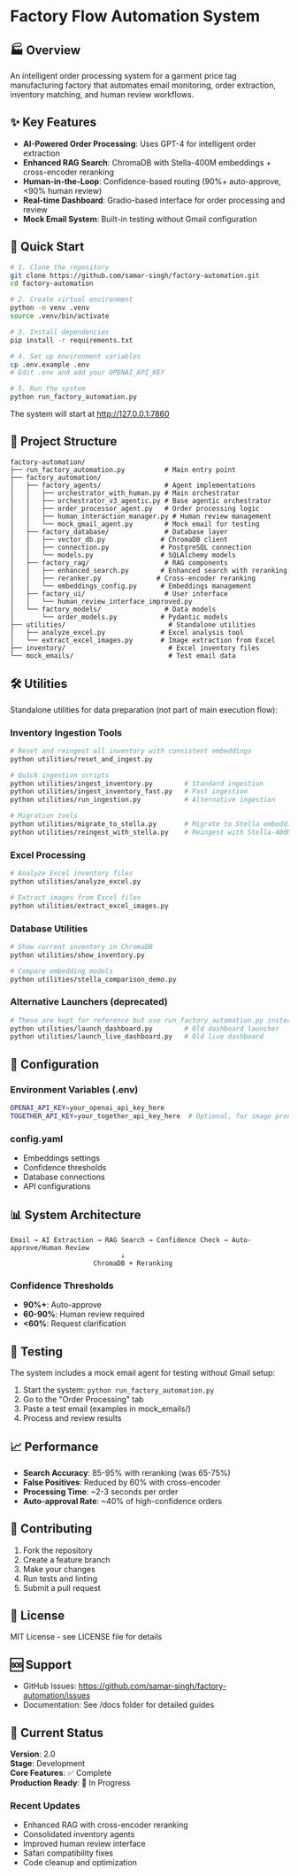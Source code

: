 # Factory Flow Automation System

## 🏭 Overview

An intelligent order processing system for a garment price tag manufacturing factory that automates email monitoring, order extraction, inventory matching, and human review workflows.

## ✨ Key Features

- **AI-Powered Order Processing**: Uses GPT-4 for intelligent order extraction
- **Enhanced RAG Search**: ChromaDB with Stella-400M embeddings + cross-encoder reranking
- **Human-in-the-Loop**: Confidence-based routing (90%+ auto-approve, <90% human review)
- **Real-time Dashboard**: Gradio-based interface for order processing and review
- **Mock Email System**: Built-in testing without Gmail configuration

## 🚀 Quick Start

```bash
# 1. Clone the repository
git clone https://github.com/samar-singh/factory-automation.git
cd factory-automation

# 2. Create virtual environment
python -m venv .venv
source .venv/bin/activate

# 3. Install dependencies
pip install -r requirements.txt

# 4. Set up environment variables
cp .env.example .env
# Edit .env and add your OPENAI_API_KEY

# 5. Run the system
python run_factory_automation.py
```

The system will start at http://127.0.0.1:7860

## 📁 Project Structure

```
factory-automation/
├── run_factory_automation.py          # Main entry point
├── factory_automation/
│   ├── factory_agents/                # Agent implementations
│   │   ├── orchestrator_with_human.py # Main orchestrator
│   │   ├── orchestrator_v3_agentic.py # Base agentic orchestrator
│   │   ├── order_processor_agent.py   # Order processing logic
│   │   ├── human_interaction_manager.py # Human review management
│   │   └── mock_gmail_agent.py        # Mock email for testing
│   ├── factory_database/              # Database layer
│   │   ├── vector_db.py              # ChromaDB client
│   │   ├── connection.py             # PostgreSQL connection
│   │   └── models.py                 # SQLAlchemy models
│   ├── factory_rag/                   # RAG components
│   │   ├── enhanced_search.py        # Enhanced search with reranking
│   │   ├── reranker.py              # Cross-encoder reranking
│   │   └── embeddings_config.py      # Embeddings management
│   ├── factory_ui/                    # User interface
│   │   └── human_review_interface_improved.py
│   └── factory_models/                # Data models
│       └── order_models.py           # Pydantic models
├── utilities/                          # Standalone utilities
│   ├── analyze_excel.py              # Excel analysis tool
│   └── extract_excel_images.py       # Image extraction from Excel
├── inventory/                          # Excel inventory files
└── mock_emails/                        # Test email data
```

## 🛠️ Utilities

Standalone utilities for data preparation (not part of main execution flow):

### Inventory Ingestion Tools
```bash
# Reset and reingest all inventory with consistent embeddings
python utilities/reset_and_ingest.py

# Quick ingestion scripts
python utilities/ingest_inventory.py        # Standard ingestion
python utilities/ingest_inventory_fast.py   # Fast ingestion
python utilities/run_ingestion.py           # Alternative ingestion

# Migration tools
python utilities/migrate_to_stella.py       # Migrate to Stella embeddings
python utilities/reingest_with_stella.py    # Reingest with Stella-400M
```

### Excel Processing
```bash
# Analyze Excel inventory files
python utilities/analyze_excel.py

# Extract images from Excel files
python utilities/extract_excel_images.py
```

### Database Utilities
```bash
# Show current inventory in ChromaDB
python utilities/show_inventory.py

# Compare embedding models
python utilities/stella_comparison_demo.py
```

### Alternative Launchers (deprecated)
```bash
# These are kept for reference but use run_factory_automation.py instead
python utilities/launch_dashboard.py        # Old dashboard launcher
python utilities/launch_live_dashboard.py   # Old live dashboard
```

## 🔧 Configuration

### Environment Variables (.env)
```bash
OPENAI_API_KEY=your_openai_api_key_here
TOGETHER_API_KEY=your_together_api_key_here  # Optional, for image processing
```

### config.yaml
- Embeddings settings
- Confidence thresholds
- Database connections
- API configurations

## 📊 System Architecture

```
Email → AI Extraction → RAG Search → Confidence Check → Auto-approve/Human Review
                            ↓
                     ChromaDB + Reranking
```

### Confidence Thresholds
- **90%+**: Auto-approve
- **60-90%**: Human review required
- **<60%**: Request clarification

## 🧪 Testing

The system includes a mock email agent for testing without Gmail setup:

1. Start the system: `python run_factory_automation.py`
2. Go to the "Order Processing" tab
3. Paste a test email (examples in mock_emails/)
4. Process and review results

## 📈 Performance

- **Search Accuracy**: 85-95% with reranking (was 65-75%)
- **False Positives**: Reduced by 60% with cross-encoder
- **Processing Time**: ~2-3 seconds per order
- **Auto-approval Rate**: ~40% of high-confidence orders

## 🤝 Contributing

1. Fork the repository
2. Create a feature branch
3. Make your changes
4. Run tests and linting
5. Submit a pull request

## 📝 License

MIT License - see LICENSE file for details

## 🆘 Support

- GitHub Issues: https://github.com/samar-singh/factory-automation/issues
- Documentation: See /docs folder for detailed guides

## 🎯 Current Status

**Version**: 2.0  
**Stage**: Development  
**Core Features**: ✅ Complete  
**Production Ready**: 🚧 In Progress  

### Recent Updates
- Enhanced RAG with cross-encoder reranking
- Consolidated inventory agents
- Improved human review interface
- Safari compatibility fixes
- Code cleanup and optimization